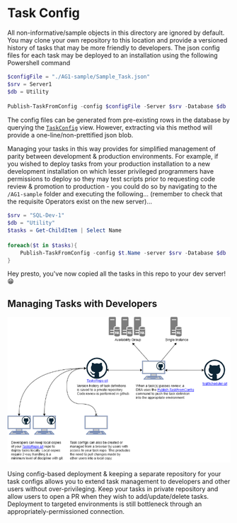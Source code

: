 # Task Config

All non-informative/sample objects in this directory are ignored by default. You may clone your own repository to this location and provide a versioned history of tasks that may be more friendly to developers. The json config files for each task may be deployed to an installation using the following Powershell command

```powershell
$configFile = "./AG1-sample/Sample_Task.json"
$srv = Server1
$db = Utility

Publish-TaskFromConfig -config $configFile -Server $srv -Database $db
```

The config files can be generated from pre-existing rows in the database by querying the [`TaskConfig`](../../src/Views/TaskConfig.sql) view. However, extracting via this method will provide a one-line/non-prettified json blob. 

Managing your tasks in this way provides for simplified management of parity between development & production environments. For example, if you wished to deploy tasks from your production installation to a new development installation on which lesser privileged programmers have permissions to deploy so they may test scripts prior to requesting code review & promotion to production - you could do so by navigating to the `/AG1-sample` folder and executing the following... (remember to check that the requisite Operators exist on the new server)...

```powershell
$srv = "SQL-Dev-1"
$db = "Utility"
$tasks = Get-ChildItem | Select Name

foreach($t in $tasks){
	Publish-TaskFromConfig -config $t.Name -server $srv -Database $db
}
``` 

Hey presto, you've now copied all the tasks in this repo to your dev server! :grin: 

## Managing Tasks with Developers

![](../../doc/img/tasks-config-based-deployment.png)

Using config-based deployment & keeping a separate repository for your task configs allows you to extend task management to developers and other users without over-privileging. Keep your tasks in private repository and allow users to open a PR when they wish to add/update/delete tasks. Deployment to targeted environments is still bottleneck through an appropriately-permissioned connection. 
